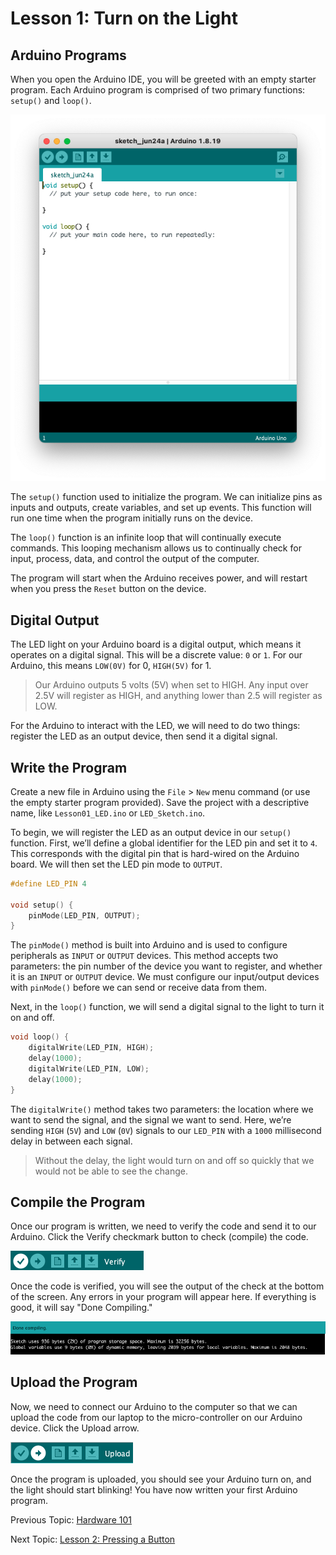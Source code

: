 # Lesson 1: Turn on the Light

## Arduino Programs

When you open the Arduino IDE, you will be greeted with an empty starter program. Each Arduino program is comprised of two primary functions: `setup()` and `loop()`.

![arduino IDE](assets/arduino-ide.png)

The `setup()` function used to initialize the program. We can initialize pins as inputs and outputs, create variables, and set up events. This function will run one time when the program initially runs on the device.

The `loop()` function is an infinite loop that will continually execute commands. This looping mechanism allows us to continually check for input, process, data, and control the output of the computer.

The program will start when the Arduino receives power, and will restart when you press the `Reset` button on the device.

## Digital Output

The LED light on your Arduino board is a digital output, which means it operates on a digital signal. This will be a discrete value: `0` or `1`. For our Arduino, this means `LOW(0V)` for 0, `HIGH(5V)` for 1.

> Our Arduino outputs 5 volts (5V) when set to HIGH. Any input over 2.5V will register as HIGH, and anything lower than 2.5 will register as LOW.

For the Arduino to interact with the LED, we will need to do two things: register the LED as an output device, then send it a digital signal.

## Write the Program

Create a new file in Arduino using the `File` > `New` menu command (or use the empty starter program provided). Save the project with a descriptive name, like `Lesson01_LED.ino` or `LED_Sketch.ino`.

To begin, we will register the LED as an output device in our `setup()` function. First, we’ll define a global identifier for the LED pin and set it to `4`. This corresponds with the digital pin that is hard-wired on the Arduino board. We will then set the LED pin mode to `OUTPUT`.

```c++
#define LED_PIN 4

void setup() {
    pinMode(LED_PIN, OUTPUT);
}
```

The `pinMode()` method is built into Arduino and is used to configure peripherals as `INPUT` or `OUTPUT` devices. This method accepts two parameters: the pin number of the device you want to register, and whether it is an `INPUT` or `OUTPUT` device. We must configure our input/output devices with `pinMode()` before we can send or receive data from them.

Next, in the `loop()` function, we will send a digital signal to the light to turn it on and off.

```c++
void loop() {
    digitalWrite(LED_PIN, HIGH);
    delay(1000);
    digitalWrite(LED_PIN, LOW);
    delay(1000);
}
```

The `digitalWrite()` method takes two parameters: the location where we want to send the signal, and the signal we want to send. Here, we’re sending `HIGH` (`5V`) and `LOW` (`0V`) signals to our `LED_PIN` with a `1000` millisecond delay in between each signal.

> Without the delay, the light would turn on and off so quickly that we would not be able to see the change.

## Compile the Program

Once our program is written, we need to verify the code and send it to our Arduino. Click the Verify checkmark button to check (compile) the code.

![verify](assets/verify.png)

Once the code is verified, you will see the output of the check at the bottom of the screen. Any errors in your program will appear here. If everything is good, it will say "Done Compiling."

![Verify Success](assets/verify-success.png)

## Upload the Program

Now, we need to connect our Arduino to the computer so that we can upload the code from our laptop to the micro-controller on our Arduino device. Click the Upload arrow.

![upload](assets/upload.png)

Once the program is uploaded, you should see your Arduino turn on, and the light should start blinking! You have now written your first Arduino program.

Previous Topic: [Hardware 101](/README.md)

Next Topic: [Lesson 2: Pressing a Button](/Lesson02_Button.md)
